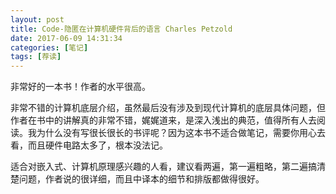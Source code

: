```yaml
---
layout: post
title: Code-隐匿在计算机硬件背后的语言 Charles Petzold
date: 2017-06-09 14:31:34
categories: [笔记]
tags: [荐读]
---
```


非常好的一本书！作者的水平很高。
<!--more-->

非常不错的计算机底层介绍，虽然最后没有涉及到现代计算机的底层具体问题，但作者在书中的讲解真的非常不错，娓娓道来，是深入浅出的典范，值得所有人去阅读。我为什么没有写很长很长的书评呢？因为这本书不适合做笔记，需要你用心去看，而且硬件电路太多了，根本没法记。

适合对嵌入式、计算机原理感兴趣的人看，建议看两遍，第一遍粗略，第二遍搞清楚问题，作者说的很详细，而且中译本的细节和排版都做得很好。